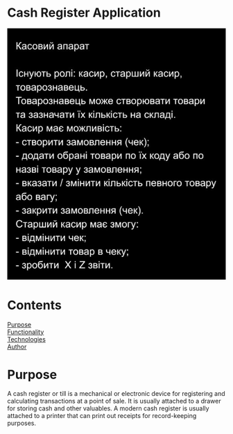 # Cash Register Application
![Header Image](doc/cashregister.png)
# Contents
[Purpose](#purpose)<br>
[Functionality](#functionality)<br>
[Technologies](#technologies)<br>
[Author](#author)

# <a name="purpose"></a>Purpose
A cash register or till is a mechanical or electronic device for registering and calculating transactions at a point of sale. It is usually attached to a drawer for storing cash and other valuables. A modern cash register is usually attached to a printer that can print out receipts for record-keeping purposes.
